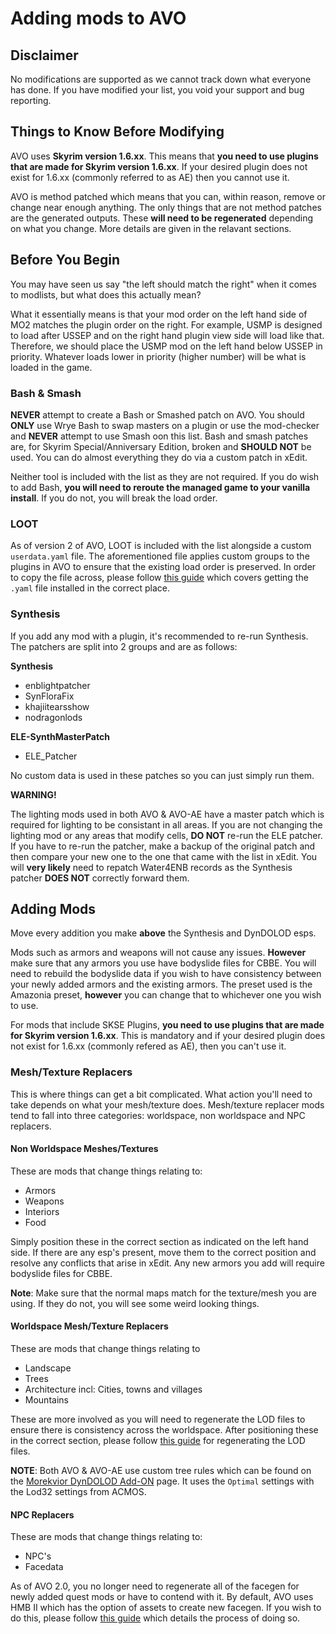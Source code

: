 # Adding mods to AVO

## Disclaimer

No modifications are supported as we cannot track down what everyone has done. If you have modified your list, you void your support and bug reporting.

## Things to Know Before Modifying

AVO uses **Skyrim version 1.6.xx**. This means that **you need to use plugins that are made for Skyrim version 1.6.xx**. If your desired plugin does not exist for 1.6.xx (commonly referred to as AE) then you cannot use it.

AVO is method patched which means that you can, within reason, remove or change near enough anything. The only things that are not method patches are the generated outputs. These **will need to be regenerated** depending on what you change. More details are given in the relavant sections.

## Before You Begin

You may have seen us say "the left should match the right" when it comes to modlists, but what does this actually mean?

What it essentially means is that your mod order on the left hand side of MO2 matches the plugin order on the right. For example, USMP is designed to load after USSEP and on the right hand plugin view side will load like that. Therefore, we should place the USMP mod on the left hand below USSEP in priority. Whatever loads lower in priority (higher number) will be what is loaded in the game.

### Bash & Smash

**NEVER** attempt to create a Bash or Smashed patch on AVO. You should **ONLY** use Wrye Bash to swap masters on a plugin or use the mod-checker and **NEVER** attempt to use Smash oon this list. Bash and smash patches are, for Skyrim Special/Anniversary Edition, broken and **SHOULD NOT** be used. You can do almost everything they do via a custom patch in xEdit.

Neither tool is included with the list as they are not required. If you do wish to add Bash, **you will need to reroute the managed game to your vanilla install**. If you do not, you will break the load order.

### LOOT

As of version 2 of AVO, LOOT is included with the list alongside a custom `userdata.yaml` file. The aforementioned file applies custom groups to the plugins in AVO to ensure that the existing load order is preserved. In order to copy the file across, please follow [this guide](https://github.com/The-Animonculory/Animonculory-Visual-Overhaul/blob/main/Make%20AVO%20work%20with%20LOOT.md) which covers getting the `.yaml` file installed in the correct place.

### Synthesis

If you add any mod with a plugin, it's recommended to re-run Synthesis. The patchers are split into 2 groups and are as follows:

__Synthesis__
- enblightpatcher
- SynFloraFix
- khajiitearsshow
- nodragonlods

__ELE-SynthMasterPatch__
- ELE_Patcher

No custom data is used in these patches so you can just simply run them.

**WARNING!**

The lighting mods used in both AVO & AVO-AE have a master patch which is required for lighting to be consistant in all areas. If you are not changing the lighting mod or any areas that modify cells, **DO NOT** re-run the ELE patcher. If you have to re-run the patcher, make a backup of the original patch and then compare your new one to the one that came with the list in xEdit. You will **very likely** need to repatch Water4ENB records as the Synthesis patcher **DOES NOT** correctly forward them.

## Adding Mods

Move every addition you make **above** the Synthesis and DynDOLOD esps.

Mods such as armors and weapons will not cause any issues. **However** make sure that any armors you use have bodyslide files for CBBE. You will need to rebuild the bodyslide data if you wish to have consistency between your newly added armors and the existing armors. The preset used is the Amazonia preset, **however** you can change that to whichever one you wish to use.

For mods that include SKSE Plugins, **you need to use plugins that are made for Skyrim version 1.6.xx**. This is mandatory and if your desired plugin does not exist for 1.6.xx (commonly refered as AE), then you can't use it.

### Mesh/Texture Replacers

This is where things can get a bit complicated. What action you'll need to take depends on what your mesh/texture does. Mesh/texture replacer mods tend to fall into three categories: worldspace, non worldspace and NPC replacers. 

#### Non Worldspace Meshes/Textures

These are mods that change things relating to: 
- Armors
- Weapons
- Interiors
- Food

Simply position these in the correct section as indicated on the left hand side. If there are any esp's present, move them to the correct position and resolve any conflicts that arise in xEdit. Any new armors you add will require bodyslide files for CBBE.

**Note**: Make sure that the normal maps match for the texture/mesh you are using. If they do not, you will see some weird looking things.

#### Worldspace Mesh/Texture Replacers

These are mods that change things relating to
- Landscape
- Trees
- Architecture incl: Cities, towns and villages
- Mountains

These are more involved as you will need to regenerate the LOD files to ensure there is consistency across the worldspace. After positioning these in the correct section, please follow [this guide](https://github.com/The-Animonculory/Modding-Resources/blob/main/DynDOLOD.md) for regenerating the LOD files.

**NOTE**: Both AVO & AVO-AE use custom tree rules which can be found on the [Morekvior DynDOLOD Add-ON](https://www.nexusmods.com/skyrimspecialedition/mods/54141) page. It uses the `Optimal` settings with the Lod32 settings from ACMOS.

#### NPC Replacers

These are mods that change things relating to:
- NPC's
- Facedata

As of AVO 2.0, you no longer need to regenerate all of the facegen for newly added quest mods or have to contend with it. By default, AVO uses HMB II which has the option of assets to create new facegen. If you wish to do this, please follow [this guide](https://github.com/The-Animonculory/Modding-Resources/blob/main/Regenerating%20Faces%20in%20the%20Creation%20Kit.md) which details the process of doing so.
